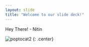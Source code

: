 ```yaml
---
layout: slide
title: "Welcome to our slide deck!"
---
```


Hey There! - Nitin

![poptocat2](https://octodex.github.com/images/poptocat_v2.png)
{: .center}
